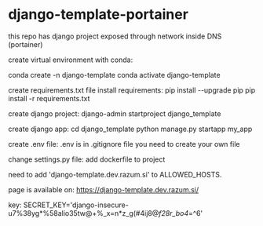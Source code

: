 # django-template-portainer
this repo has django project exposed through network inside DNS (portainer)


create virtual environment with conda:

conda create -n django-template
conda activate django-template

create requirements.txt file
install requirements:
pip install --upgrade pip
pip install -r requirements.txt

create django project:
django-admin startproject django_template

create django app:
cd django_template
python manage.py startapp my_app

create .env file:
.env is in .gitignore file you need to create your own file

change settings.py file:
add dockerfile to project

need to add 'django-template.dev.razum.si' to ALLOWED_HOSTS.

page is available on:
https://django-template.dev.razum.si/

key:
SECRET_KEY='django-insecure-u7%38yg*%58alio35tw@+%_x=n*z_g(#4ij8@*f28r_bo4*=^6'